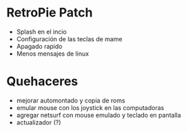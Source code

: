 RetroPie Patch
==============

* Splash en el incio
* Configuración de las teclas de mame
* Apagado rapido
* Menos mensajes de linux


Quehaceres
==========

* mejorar automontado y copia de roms
* emular mouse con los joystick en las computadoras
* agregar netsurf con mouse emulado y teclado en pantalla
* actualizador (?)
